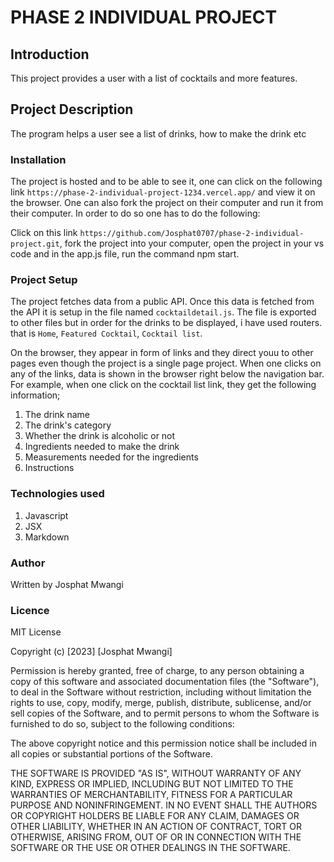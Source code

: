 # PHASE 2 INDIVIDUAL PROJECT
## Introduction
This project provides a user with a list of cocktails and more features.

## Project Description
The program helps a user see a list of drinks, how to make the drink etc

### Installation
The project is hosted and to be able to see it, one can click on the following link `https://phase-2-individual-project-1234.vercel.app/` and view it on the browser. One can also fork the project on their computer and run it from their computer. In order to do so one has to do the following:

Click on this link `https://github.com/Josphat0707/phase-2-individual-project.git`, fork the project into your computer, open the project in your vs code and in the app.js file, run the command npm start.

### Project Setup
The project fetches data from a public API. Once this data is fetched from the API it is setup in the file named `cocktaildetail.js`. The file is exported to other files but in order for the drinks to be displayed, i have used routers. that is `Home`, `Featured Cocktail`, `Cocktail list`. 

On the browser, they appear in form of links and they direct youu to other pages even though the project is a single page project. When one clicks on any of the links, data is shown in the browser right below the navigation bar. For example, when one click on the cocktail list link, they get the following information;

1. The drink name
2. The drink's category
3. Whether the drink is alcoholic or not
4. Ingredients needed to make the drink
5. Measurements needed for the ingredients
6. Instructions

### Technologies used
1. Javascript
2. JSX
3. Markdown

### Author
Written by Josphat Mwangi

### Licence
MIT License

Copyright (c) [2023] [Josphat Mwangi]

Permission is hereby granted, free of charge, to any person obtaining a copy of this software and associated documentation files (the "Software"), to deal in the Software without restriction, including without limitation the rights to use, copy, modify, merge, publish, distribute, sublicense, and/or sell copies of the Software, and to permit persons to whom the Software is furnished to do so, subject to the following conditions:

The above copyright notice and this permission notice shall be included in all copies or substantial portions of the Software.

THE SOFTWARE IS PROVIDED "AS IS", WITHOUT WARRANTY OF ANY KIND, EXPRESS OR IMPLIED, INCLUDING BUT NOT LIMITED TO THE WARRANTIES OF MERCHANTABILITY, FITNESS FOR A PARTICULAR PURPOSE AND NONINFRINGEMENT. IN NO EVENT SHALL THE AUTHORS OR COPYRIGHT HOLDERS BE LIABLE FOR ANY CLAIM, DAMAGES OR OTHER LIABILITY, WHETHER IN AN ACTION OF CONTRACT, TORT OR OTHERWISE, ARISING FROM, OUT OF OR IN CONNECTION WITH THE SOFTWARE OR THE USE OR OTHER DEALINGS IN THE SOFTWARE.
